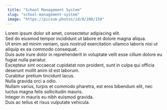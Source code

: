 ```yaml
---
 title: "School Management System"
 slug: "school-management-system"
 image: "https://picsum.photos/id/8/200/150"
---
```


Lorem ipsum dolor sit amet, consectetur adipiscing elit.  
Sed do eiusmod tempor incididunt ut labore et dolore magna aliqua.  
Ut enim ad minim veniam, quis nostrud exercitation ullamco laboris nisi ut aliquip ex ea commodo consequat.  
Duis aute irure dolor in reprehenderit in voluptate velit esse cillum dolore eu fugiat nulla pariatur.  
Excepteur sint occaecat cupidatat non proident, sunt in culpa qui officia deserunt mollit anim id est laborum.  
Curabitur pretium tincidunt lacus.  
Nulla gravida orci a odio.  
Nullam varius, turpis et commodo pharetra, est eros bibendum elit, nec luctus magna felis sollicitudin mauris.  
Integer in mauris eu nibh euismod gravida.  
Duis ac tellus et risus vulputate vehicula.
